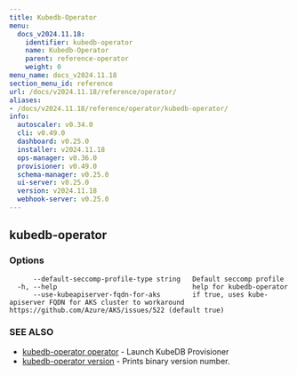 ```yaml
---
title: Kubedb-Operator
menu:
  docs_v2024.11.18:
    identifier: kubedb-operator
    name: Kubedb-Operator
    parent: reference-operator
    weight: 0
menu_name: docs_v2024.11.18
section_menu_id: reference
url: /docs/v2024.11.18/reference/operator/
aliases:
- /docs/v2024.11.18/reference/operator/kubedb-operator/
info:
  autoscaler: v0.34.0
  cli: v0.49.0
  dashboard: v0.25.0
  installer: v2024.11.18
  ops-manager: v0.36.0
  provisioner: v0.49.0
  schema-manager: v0.25.0
  ui-server: v0.25.0
  version: v2024.11.18
  webhook-server: v0.25.0
---
```


## kubedb-operator



### Options

```
      --default-seccomp-profile-type string   Default seccomp profile
  -h, --help                                  help for kubedb-operator
      --use-kubeapiserver-fqdn-for-aks        if true, uses kube-apiserver FQDN for AKS cluster to workaround https://github.com/Azure/AKS/issues/522 (default true)
```

### SEE ALSO

* [kubedb-operator operator](/docs/v2024.11.18/reference/operator/kubedb-operator_operator)	 - Launch KubeDB Provisioner
* [kubedb-operator version](/docs/v2024.11.18/reference/operator/kubedb-operator_version)	 - Prints binary version number.

